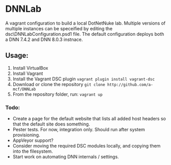 # DNNLab
A vagrant configuration to build a local DotNetNuke lab. Multiple versions of multiple instances can be speceified 
by editing the dsc\DNNLabConfiguration.psd1 file. The default configuration deploys both a DNN 7.4.2 and DNN 8.0.3 instnace.

## Usage:
1. Install VirtualBox
2. Install Vagrant
3. Install the Vagrant DSC plugin
```vagrant plugin install vagrant-dsc```
4. Download or clone the repository
```git clone http://github.com/a-mcf/DNNLab```
5. From the repository folder, run:
```vagrant up```

### Todo:
- Create a page for the default website that lists all added host headers so that the default site does something.
- Pester tests. For now, integration only. Should run after system provisioning.
- AppVeyor support?
- Consider moving the required DSC modules locally, and copying them into the filesystem.
- Start work on automating DNN internals / settings.